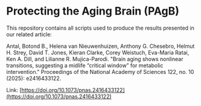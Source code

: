# Protecting the Aging Brain (PAgB)

This repository contains all scripts used to produce the results presented in our related article:

Antal, Botond B., Helena van Nieuwenhuizen, Anthony G. Chesebro, Helmut H. Strey, David T. Jones, Kieran Clarke, Corey Weistuch, Eva-Maria Ratai, Ken A. Dill, and Lilianne R. Mujica-Parodi. "Brain aging shows nonlinear transitions, suggesting a midlife “critical window” for metabolic intervention." Proceedings of the National Academy of Sciences 122, no. 10 (2025): e2416433122.

Link: [https://doi.org/10.1073/pnas.2416433122](https://doi.org/10.1073/pnas.2416433122)
